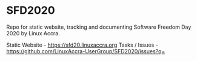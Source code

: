 # SFD2020

Repo for static website, tracking and documenting Software Freedom Day 2020 by Linux Accra.

Static Website - https://sfd20.linuxaccra.org 
Tasks / Issues - https://github.com/LinuxAccra-UserGroup/SFD2020/issues?q=
